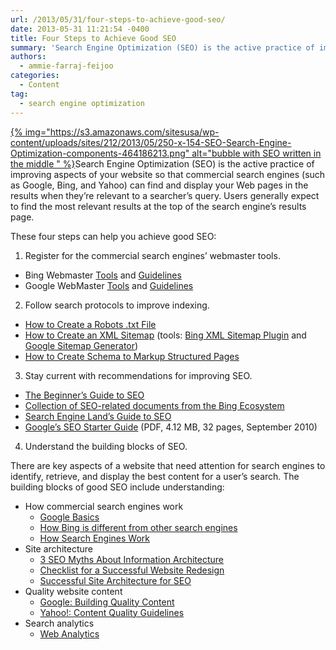 ```yaml
---
url: /2013/05/31/four-steps-to-achieve-good-seo/
date: 2013-05-31 11:21:54 -0400
title: Four Steps to Achieve Good SEO
summary: 'Search Engine Optimization (SEO) is the active practice of improving aspects of your website so that commercial search engines (such as Google, Bing, and Yahoo) can find and display your Web pages in the results when they&rsquo;re relevant to a searcher&rsquo;s query. Users generally expect'
authors:
  - ammie-farraj-feijoo
categories:
  - Content
tag:
  - search engine optimization
---
```


[{% img="https://s3.amazonaws.com/sitesusa/wp-content/uploads/sites/212/2013/05/250-x-154-SEO-Search-Engine-Optimization-components-464186213.png" alt="bubble with SEO written in the middle " %}](https://s3.amazonaws.com/sitesusa/wp-content/uploads/sites/212/2013/05/250-x-154-SEO-Search-Engine-Optimization-components-464186213.png)Search Engine Optimization (SEO) is the active practice of improving aspects of your website so that commercial search engines (such as Google, Bing, and Yahoo) can find and display your Web pages in the results when they’re relevant to a searcher’s query. Users generally expect to find the most relevant results at the top of the search engine’s results page.

These four steps can help you achieve good SEO:

  1. Register for the commercial search engines&#8217; webmaster tools.

  * Bing Webmaster [Tools](http://www.bing.com/toolbox/webmaster) and [Guidelines](http://www.bing.com/webmaster/help/webmaster-guidelines-30fba23a)
  * Google WebMaster [Tools](http://www.google.com/webmasters/) and [Guidelines](http://support.google.com/webmasters/bin/answer.py?hl=en&answer=35769)

<ol start="2">
  <li>
    Follow search protocols to improve indexing.
  </li>
</ol>

  * [How to Create a Robots .txt File](http://www.robotstxt.org/)
  * [How to Create an XML Sitemap](http://www.sitemaps.org/) (tools: [Bing XML Sitemap Plugin](http://www.bing.com/webmaster/help/bing-sitemap-plugin-beta-f50bebf5) and [Google Sitemap Generator](https://code.google.com/p/googlesitemapgenerator/))
  * [How to Create Schema to Markup Structured Pages](http://schema.org/)

<ol start="3">
  <li>
    Stay current with recommendations for improving SEO.
  </li>
</ol>

  * [The Beginner&#8217;s Guide to SEO ](http://www.seomoz.org/beginners-guide-to-seo) 
  * [Collection of SEO-related documents from the Bing Ecosystem](http://www.bing.com/community/site_blogs/b/webmaster/archive/2011/04/13/collection-of-seo-related-documents-from-the-bing-ecosystem.aspx)
  * [Search Engine Land&#8217;s Guide to SEO](http://searchengineland.com/guide/seo)
  * [Google&#8217;s SEO Starter Guide](http://www.google.com/webmasters/docs/search-engine-optimization-starter-guide.pdf) (PDF, 4.12 MB, 32 pages, September 2010)

<ol start="4">
  <li>
    Understand the building blocks of SEO.
  </li>
</ol>

There are key aspects of a website that need attention for search engines to identify, retrieve, and display the best content for a user’s search. The building blocks of good SEO include understanding:

  * How commercial search engines work 
      * [Google Basics](http://support.google.com/webmasters/bin/answer.py?hl=en&answer=70897)
      * [How Bing is different from other search engines](http://onlinehelp.microsoft.com/en-us/bing/hh204500.aspx)
      * [How Search Engines Work](http://searchenginewatch.com/article/2065173/How-Search-Engines-Work)
  * Site architecture 
      * [3 SEO Myths About Information Architecture](http://searchengineland.com/3-seo-myths-about-information-architecture-68405)
      * [Checklist for a Successful Website Redesign](http://usasearch.howto.gov/blog/redesign.html)
      * [Successful Site Architecture for SEO](http://www.seomoz.org/blog/site-architecture-for-seo)
  * Quality website content 
      * [Google: Building Quality Content](http://googlewebmastercentral.blogspot.com/2011/05/more-guidance-on-building-high-quality.html)
      * [Yahoo!: Content Quality Guidelines](http://help.yahoo.com/kb/index?page=content&id=SLN2245&actp=search&viewlocale=en_US&searchid=1336402586896&locale=en_US&y=PROD_SRCH)
  * Search analytics 
      * [Web Analytics](https://www.WHATEVER/services/dap/dap-digital-metrics-guidance-and-best-practices)